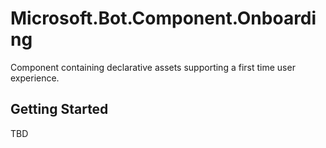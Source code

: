 # Microsoft.Bot.Component.Onboarding
Component containing declarative assets supporting a first time user experience.

## Getting Started
TBD